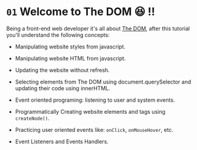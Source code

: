 # `01` Welcome to The DOM 😆 !!

Being a front-end web developer it's all about [The DOM](https://content.breatheco.de/lesson/what-is-dom-define-dom), after this tutorial you'll understand the following concepts:

+ Manipulating website styles from javascript.

+ Manipulating website HTML from javascript.

+ Updating the website without refresh.

+ Selecting elements from The DOM using document.querySelector and updating their code using innerHTML.

+ Event oriented programing: listening to user and system events.

+ Programmatically Creating website elements and tags using `createNode()`.

+ Practicing user oriented events like: `onClick`, `onMouseHover`, etc.

+ Event Listeners and Events Handlers.
